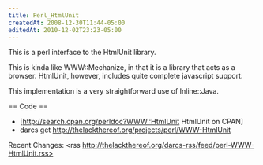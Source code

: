 ```yaml
---
title: Perl_HtmlUnit
createdAt: 2008-12-30T11:44-05:00
editedAt: 2010-12-02T23:23-05:00
---
```


This is a perl interface to the HtmlUnit library.

This is kinda like WWW::Mechanize, in that it is a library that acts as a browser. HtmlUnit, however, includes quite complete javascript support.

This implementation is a very straightforward use of Inline::Java.

== Code ==

* [http://search.cpan.org/perldoc?WWW::HtmlUnit HtmlUnit on CPAN]
* darcs get http://thelackthereof.org/projects/perl/WWW-HtmlUnit

Recent Changes:
<rss http://thelackthereof.org/darcs-rss/feed/perl-WWW-HtmlUnit.rss>

